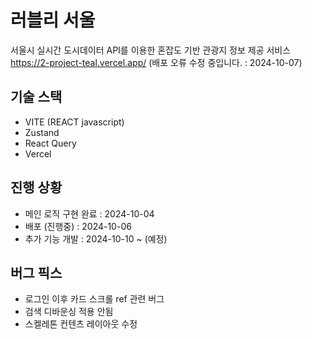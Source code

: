 # 러블리 서울
서울시 실시간 도시데이터 API를 이용한 혼잡도 기반 관광지 정보 제공 서비스<br>
https://2-project-teal.vercel.app/ (배포 오류 수정 중입니다. : 2024-10-07)

## 기술 스택
* VITE (REACT javascript)
* Zustand
* React Query
* Vercel

## 진행 상황
* 메인 로직 구현 완료 : 2024-10-04<br>
* 배포 (진행중) : 2024-10-06
* 추가 기능 개발 : 2024-10-10 ~ (예정)

## 버그 픽스
* 로그인 이후 카드 스크롤 ref 관련 버그<br>
* 검색 디바운싱 적용 안됨<br>
* 스켈레톤 컨텐츠 레이아웃 수정<br>
